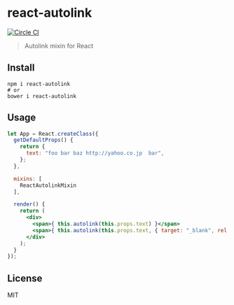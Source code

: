 # react-autolink

[![Circle CI](https://img.shields.io/circleci/project/banyan/react-autolink.svg?style=flat-square)](https://circleci.com/gh/banyan/react-autolink)

>Autolink mixin for React

## Install

```shell
npm i react-autolink
# or
bower i react-autolink
```

## Usage

```jsx
let App = React.createClass({
  getDefaultProps() {
    return {
      text: "foo bar baz http://yahoo.co.jp  bar",
    };
  },

  mixins: [
    ReactAutolinkMixin
  ],

  render() {
    return (
      <div>
        <span>{ this.autolink(this.props.text) }</span>
        <span>{ this.autolink(this.props.text, { target: "_blank", rel: "nofollow" }) }</span>
      </div>
    );
  }
});
```

## License

MIT
